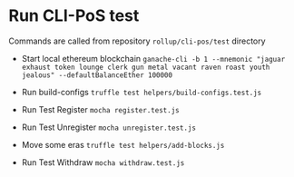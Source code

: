 # Run CLI-PoS test
Commands are called from repository `rollup/cli-pos/test` directory

- Start local ethereum blockchain
`ganache-cli -b 1 --mnemonic "jaguar exhaust token lounge clerk gun metal vacant raven roast youth jealous" --defaultBalanceEther 100000`

- Run build-configs
`truffle test helpers/build-configs.test.js`

- Run Test Register
`mocha register.test.js`

- Run Test Unregister
`mocha unregister.test.js`

- Move some eras
`truffle test helpers/add-blocks.js`

- Run Test Withdraw
`mocha withdraw.test.js`